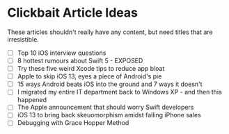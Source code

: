 # Clickbait Article Ideas

These articles shouldn't really have any content, but need titles that are irresistible.

- [ ] Top 10 iOS interview questions
- [ ] 8 hottest rumours about Swift 5 - EXPOSED
- [ ] Try these five weird Xcode tips to reduce app bloat
- [ ] Apple to skip iOS 13, eyes a piece of Android's pie
- [ ] 15 ways Android beats iOS into the ground and 7 ways it doesn't
- [ ] I migrated my entire IT department back to Windows XP - and then this happened
- [ ] The Apple announcement that should worry Swift developers
- [ ] iOS 13 to bring back skeuomorphism amidst falling iPhone sales
- [ ] Debugging with Grace Hopper Method